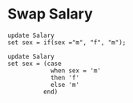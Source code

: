 # Swap Salary
```
update Salary
set sex = if(sex ="m", "f", "m");
```
```
update Salary
set sex = (case
            when sex = 'm'
            then 'f'
            else 'm'
          end)
```